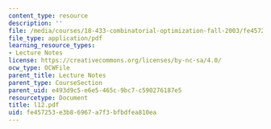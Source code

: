 ```yaml
---
content_type: resource
description: ''
file: /media/courses/18-433-combinatorial-optimization-fall-2003/fe457253e3b86967a7f3bfbdfea810ea_l12.pdf
file_type: application/pdf
learning_resource_types:
- Lecture Notes
license: https://creativecommons.org/licenses/by-nc-sa/4.0/
ocw_type: OCWFile
parent_title: Lecture Notes
parent_type: CourseSection
parent_uid: e493d9c5-e6e5-465c-9bc7-c590276187e5
resourcetype: Document
title: l12.pdf
uid: fe457253-e3b8-6967-a7f3-bfbdfea810ea
---
```

